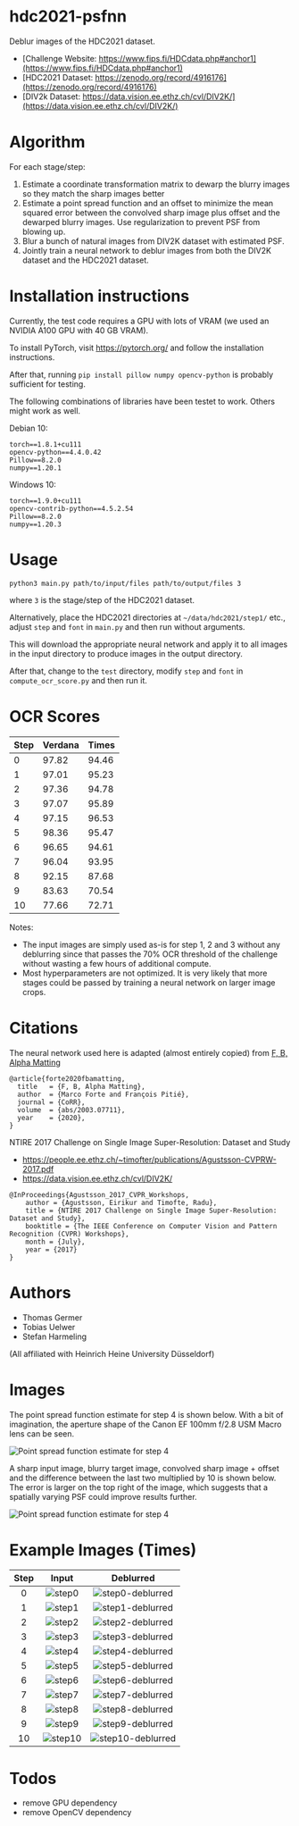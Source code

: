 # hdc2021-psfnn

Deblur images of the HDC2021 dataset.

* [Challenge Website: https://www.fips.fi/HDCdata.php#anchor1](https://www.fips.fi/HDCdata.php#anchor1)
* [HDC2021 Dataset: https://zenodo.org/record/4916176](https://zenodo.org/record/4916176)
* [DIV2k Dataset: https://data.vision.ee.ethz.ch/cvl/DIV2K/](https://data.vision.ee.ethz.ch/cvl/DIV2K/)

# Algorithm

For each stage/step:

1. Estimate a coordinate transformation matrix to dewarp the blurry images so they match the sharp images better
2. Estimate a point spread function and an offset to minimize the mean squared error between the convolved sharp image plus offset and the dewarped blurry images. Use regularization to prevent PSF from blowing up.
3. Blur a bunch of natural images from DIV2K dataset with estimated PSF.
4. Jointly train a neural network to deblur images from both the DIV2K dataset and the HDC2021 dataset.

# Installation instructions

Currently, the test code requires a GPU with lots of VRAM (we used an NVIDIA A100 GPU with 40 GB VRAM).

To install PyTorch, visit https://pytorch.org/ and follow the installation instructions.

After that, running `pip install pillow numpy opencv-python` is probably sufficient for testing.

The following combinations of libraries have been testet to work. Others might work as well.

Debian 10:

```
torch==1.8.1+cu111
opencv-python==4.4.0.42
Pillow==8.2.0
numpy==1.20.1
```

Windows 10:

```
torch==1.9.0+cu111
opencv-contrib-python==4.5.2.54
Pillow==8.2.0
numpy==1.20.3
```

# Usage

```
python3 main.py path/to/input/files path/to/output/files 3
```

where `3` is the stage/step of the HDC2021 dataset.

Alternatively, place the HDC2021 directories at `~/data/hdc2021/step1/` etc., adjust `step` and `font` in `main.py` and then run without arguments.

This will download the appropriate neural network and apply it to all images in the input directory to produce images in the output directory.

After that, change to the `test` directory, modify `step` and `font` in `compute_ocr_score.py` and then run it.

# OCR Scores

|Step|Verdana|Times|
|---|---|---|
|0|97.82|94.46|
|1|97.01|95.23|
|2|97.36|94.78|
|3|97.07|95.89|
|4|97.15|96.53|
|5|98.36|95.47|
|6|96.65|94.61|
|7|96.04|93.95|
|8|92.15|87.68|
|9|83.63|70.54|
|10|77.66|72.71|

Notes:
* The input images are simply used as-is for step 1, 2 and 3 without any deblurring since that passes the 70% OCR threshold of the challenge without wasting a few hours of additional compute.
* Most hyperparameters are not optimized. It is very likely that more stages could be passed by training a neural network on larger image crops.

# Citations

The neural network used here is adapted (almost entirely copied) from [F, B, Alpha Matting](https://github.com/MarcoForte/FBA_Matting)

```
@article{forte2020fbamatting,
  title   = {F, B, Alpha Matting},
  author  = {Marco Forte and François Pitié},
  journal = {CoRR},
  volume  = {abs/2003.07711},
  year    = {2020},
}
```

NTIRE 2017 Challenge on Single Image Super-Resolution: Dataset and Study

* https://people.ee.ethz.ch/~timofter/publications/Agustsson-CVPRW-2017.pdf
* https://data.vision.ee.ethz.ch/cvl/DIV2K/

```
@InProceedings{Agustsson_2017_CVPR_Workshops,
    author = {Agustsson, Eirikur and Timofte, Radu},
    title = {NTIRE 2017 Challenge on Single Image Super-Resolution: Dataset and Study},
    booktitle = {The IEEE Conference on Computer Vision and Pattern Recognition (CVPR) Workshops},
    month = {July},
    year = {2017}
}
```

# Authors

* Thomas Germer
* Tobias Uelwer
* Stefan Harmeling

(All affiliated with Heinrich Heine University Düsseldorf)

# Images

The point spread function estimate for step 4 is shown below. With a bit of imagination, the aperture shape of the Canon EF 100mm f/2.8 USM Macro lens can be seen.

![Point spread function estimate for step 4](https://raw.githubusercontent.com/hhu-machine-learning/hdc2021-psfnn/main/train/images/psf_step_4.png?token=AEO3SLNFFKQP723X542OPADBL3DT4)

A sharp input image, blurry target image, convolved sharp image + offset and the difference between the last two multiplied by 10 is shown below. The error is larger on the top right of the image, which suggests that a spatially varying PSF could improve results further.

![Point spread function estimate for step 4](https://raw.githubusercontent.com/hhu-machine-learning/hdc2021-psfnn/main/train/images/psf_blurred_step_4.png?token=AEO3SLI7JQF7CFBPJLG5XHTBL3DTW)

# Example Images (Times)

| Step |         Input                    |         Deblurred                    |
|:----:|:-----------------------------------:|:------------------------------------:|
| 0 |![step0](train/images/original/focusStep_0_timesR_size_30_sample_0100_resized.png)|![step0-deblurred](train/images/deblurred/focusStep_0_timesR_size_30_sample_0100_resized.png)|
| 1 |![step1](train/images/original/focusStep_1_timesR_size_30_sample_0100_resized.png)|![step1-deblurred](train/images/deblurred/focusStep_1_timesR_size_30_sample_0100_resized.png)|
| 2 |![step2](train/images/original/focusStep_2_timesR_size_30_sample_0100_resized.png)|![step2-deblurred](train/images/deblurred/focusStep_2_timesR_size_30_sample_0100_resized.png)|
| 3 |![step3](train/images/original/focusStep_3_timesR_size_30_sample_0100_resized.png)|![step3-deblurred](train/images/deblurred/focusStep_3_timesR_size_30_sample_0100_resized.png)|
| 4 |![step4](train/images/original/focusStep_4_timesR_size_30_sample_0100_resized.png)|![step4-deblurred](train/images/deblurred/focusStep_4_timesR_size_30_sample_0100_resized.png)|
| 5 |![step5](train/images/original/focusStep_5_timesR_size_30_sample_0100_resized.png)|![step5-deblurred](train/images/deblurred/focusStep_5_timesR_size_30_sample_0100_resized.png)|
| 6 |![step6](train/images/original/focusStep_6_timesR_size_30_sample_0100_resized.png)|![step6-deblurred](train/images/deblurred/focusStep_6_timesR_size_30_sample_0100_resized.png)|
| 7 |![step7](train/images/original/focusStep_7_timesR_size_30_sample_0100_resized.png)|![step7-deblurred](train/images/deblurred/focusStep_7_timesR_size_30_sample_0100_resized.png)|
| 8 |![step8](train/images/original/focusStep_8_timesR_size_30_sample_0100_resized.png)|![step8-deblurred](train/images/deblurred/focusStep_8_timesR_size_30_sample_0100_resized.png)|
| 9 |![step9](train/images/original/focusStep_9_timesR_size_30_sample_0100_resized.png)|![step9-deblurred](train/images/deblurred/focusStep_9_timesR_size_30_sample_0100_resized.png)|
| 10|![step10](train/images/original/focusStep_10_timesR_size_30_sample_0100_resized.png)|![step10-deblurred](train/images/deblurred/focusStep_10_timesR_size_30_sample_0100_resized.png)|

# Todos
* remove GPU dependency
* remove OpenCV dependency
